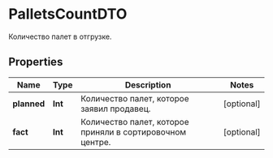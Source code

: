 

# PalletsCountDTO

Количество палет в отгрузке.

## Properties

Name | Type | Description | Notes
------------ | ------------- | ------------- | -------------
**planned** | **Int** | Количество палет, которое заявил продавец. |  [optional]
**fact** | **Int** | Количество палет, которое приняли в сортировочном центре. |  [optional]



